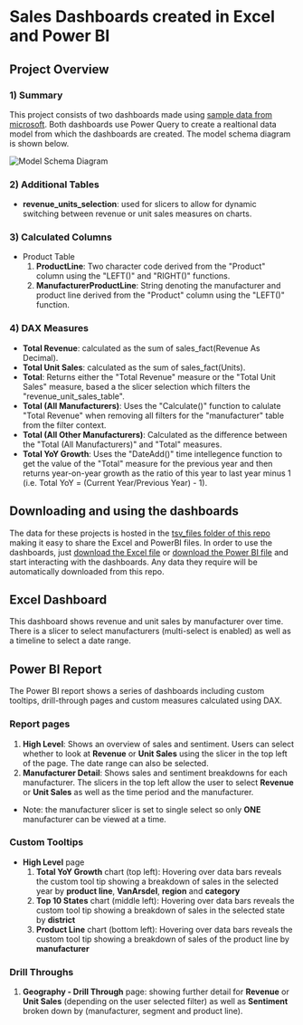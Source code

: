 # Sales Dashboards created in Excel and Power BI

## Project Overview
### 1) Summary
This project consists of two dashboards made using [sample data from microsoft](https://learn.microsoft.com/en-us/power-bi/create-reports/sample-sales-and-marketing#get-the-pbix-file-for-this-sample). Both dashboards use Power Query to create a realtional data model from which the dashboards are created. The model schema diagram is shown below.

![Model Schema Diagram](https://github.com/MauriceBrown/sales_dashboard/blob/main/model_schema.png)

### 2) Additional Tables
* **revenue_units_selection**: used for slicers to allow for dynamic switching between revenue or unit sales measures on charts.

### 3) Calculated Columns
* Product Table
  1. **ProductLine**: Two character code derived from the "Product" column using the "LEFT()" and "RIGHT()" functions.
  2. **ManufacturerProductLine**: String denoting the manufacturer and product line derived from the "Product" column using the "LEFT()" function.

### 4) DAX Measures
* **Total Revenue**: calculated as the sum of sales_fact(Revenue As Decimal).
* **Total Unit Sales**: calculated as the sum of sales_fact(Units).
* **Total**: Returns either the "Total Revenue" measure or the "Total Unit Sales" measure, based a the slicer selection which filters the "revenue_unit_sales_table".
* **Total (All Manufacturers)**: Uses the "Calculate()" function to calulate "Total Revenue" when removing all filters for the "manufacturer" table from the filter context.
* **Total (All Other Manufacturers)**: Calculated as the difference between the "Total (All Manufacturers)" and "Total" measures.
* **Total YoY Growth**: Uses the "DateAdd()" time intellegence function to get the value of the "Total" measure for the previous year and then returns year-on-year growth as the ratio of this year to last year minus 1 (i.e. Total YoY = (Current Year/Previous Year) - 1).

## Downloading and using the dashboards
The data for these projects is hosted in the [tsv_files folder of this repo](https://github.com/MauriceBrown/sales_dashboard/tree/main/tsv_files) making it easy to share the Excel and PowerBI files. In order to use the dashboards, just [download the Excel file](https://github.com/MauriceBrown/sales_dashboard/raw/main/Sales%20Dashboard.xlsx) or [download the Power BI file](https://github.com/MauriceBrown/sales_dashboard/raw/main/Sales%20Dashboard.pbix) and start interacting with the dashboards. Any data they require will be automatically downloaded from this repo.

## Excel Dashboard
This dashboard shows revenue and unit sales by manufacturer over time. There is a slicer to select manufacturers (multi-select is enabled) as well as a timeline to select a date range.

## Power BI Report
The Power BI report shows a series of dashboards including custom tooltips, drill-through pages and custom measures calculated using DAX.

### Report pages
1. **High Level**: Shows an overview of sales and sentiment. Users can select whether to look at **Revenue** or **Unit Sales** using the slicer in the top left of the page. The date range can also be selected.
2. **Manufacturer Detail**: Shows sales and sentiment breakdowns for each manufacturer. The slicers in the top left allow the user to select **Revenue** or **Unit Sales** as well as the time period and the manufacturer.
  * Note: the manufacturer slicer is set to single select so only **ONE** manufacturer can be viewed at a time.

### Custom Tooltips
* **High Level** page
  1. **Total YoY Growth** chart (top left): Hovering over data bars reveals the custom tool tip showing a breakdown of sales in the selected year by **product line**, **VanArsdel**, **region** and **category**
  2. **Top 10 States** chart (middle left): Hovering over data bars reveals the custom tool tip showing a breakdown of sales in the selected state by **district**
  3. **Product Line** chart (bottom left): Hovering over data bars reveals the custom tool tip showing a breakdown of sales of the product line by **manufacturer**
 
### Drill Throughs
1. **Geography - Drill Through** page: showing further detail for **Revenue** or **Unit Sales** (depending on the user selected filter) as well as **Sentiment** broken down by (manufacturer, segment and product line).



